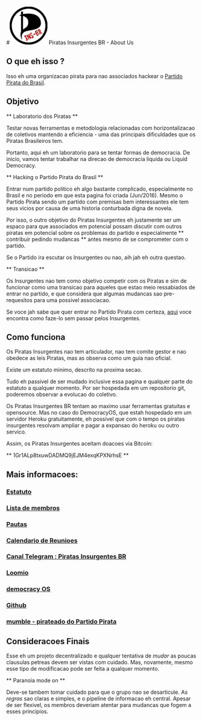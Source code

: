 #<img src="220px-Piratpartiet.ins-br.svg" alt="Logo" style="width: 100px;"/> Piratas Insurgentes BR - About Us

## O que eh isso ?

Isso eh uma organizacao pirata para nao associados hackear o [Partido Pirata do Brasil](http://partidopirata.org).

## Objetivo 

** Laboratorio dos Piratas **

Testar novas ferramentas e metodologia relacionadas com horizontalizacao de coletivos mantendo a eficiencia - uma das principais dificuldades que os Piratas Brasileiros tem.

Portanto, aqui eh um laboratorio para se tentar formas de democracia. De inicio, vamos tentar trabalhar na direcao de democracia liquida ou Liquid Democracy.

** Hacking o Partido Pirata do Brasil **

Entrar num partido politico eh algo bastante complicado, especialmente no Brasil e no periodo em que esta pagina foi criada (Jun/2016). Mesmo o Partido Pirata sendo um partido com premisas bem interessantes ele tem seus vicios por causa de uma historia conturbada digna de novela.

Por isso, o outro objetivo do Piratas Insurgentes eh justamente ser um espaco para que associados em potencial possam discutir com outros piratas em potencial sobre os problemas do partido e especialmente ** contribuir pedindo mudancas ** antes mesmo de se comprometer com o partido. 

Se o Partido ira escutar os Insurgentes ou nao, aih jah eh outra questao.

** Transicao **

Os Insurgentes nao tem como objetivo competir com os Piratas e sim de funcionar como uma transicao para aqueles que estao meio ressabiados de entrar no partido, e que considera que algumas mudancas sao pre-requesitos para uma possivel associacao.

Se voce jah sabe que quer entrar no Partido Pirata com certeza, [aqui](http://partidopirata.org/associe-se/) voce encontra como faze-lo sem passar pelos Insurgentes.

## Como funciona

Os Piratas Insurgentes nao tem articulador, nao tem comite gestor e nao obedece as leis Piratas, mas as observa como um guia nao oficial.

Existe um estatuto minimo, descrito na proxima secao.

Tudo eh passivel de ser mudado inclusive essa pagina e qualquer parte do estatuto a qualquer momento. Por ser hospedada em um repositorio git, poderemos observar a evolucao do coletivo.

Os Piratas Insurgentes BR tentam ao maximo usar ferramentas gratuitas e opensource. Mas no caso do DemocracyOS, que estah hospedado em um servidor Heroku gratuitamente, eh possivel que com o tempo os piratas insurgentes resolvam ampliar e pagar a expansao do heroku ou outro servico.

Assim, os Piratas Insurgentes aceitam doacoes via Bitcoin:

** 1Gr1ALp8txuwDADMQ9jEJM4exqKPXNrhsE **

## Mais informacoes:

### [Estatuto](estatuto/)
### [Lista de membros](membros/)
### [Pautas](pautas/)
### [Calendario de Reunioes](calendario/)

### [Canal Telegram : Piratas Insurgentes BR](https://telegram.me/piratasinsurgentes)
### [Loomio](https://www.loomio.org/g/WOH219QD/piratas-insurgentes)
### [democracy OS](https://labpirata.herokuapp.com/)
### [Github](https://github.com/PiratasInsurgentes/)
### [mumble - pirateado do Partido Pirata](https://mumble.partidopirata.org/)

## Consideracoes Finais

Esse eh um projeto decentralizado e qualquer tentativa de *mudar* as poucas clausulas petreas devem ser vistas com cuidado. Mas, novamente, mesmo esse tipo de modificacao pode ser feita a qualquer momento.

** Paranoia mode on **

Deve-se tambem tomar cuidado para que o grupo nao se desarticule. As *regras* sao claras e simples, e o pipeline de informacao eh central. Apesar de ser flexivel, os membros deveriam atentar para mudancas que fogem a esses principios.